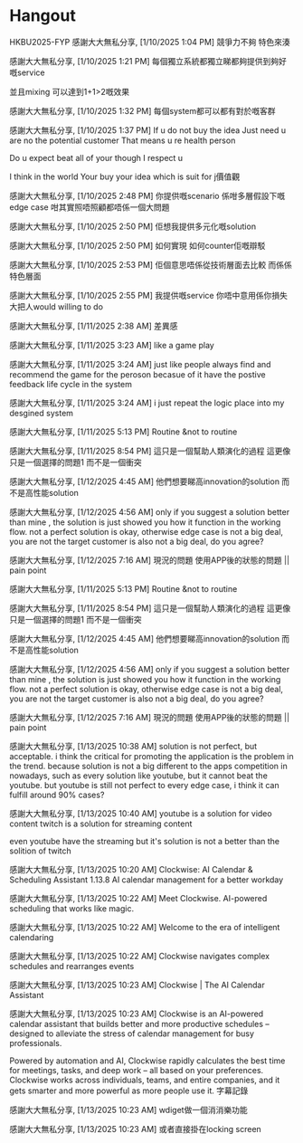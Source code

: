 # Hangout
 HKBU2025-FYP
感謝大大無私分享, [1/10/2025 1:04 PM]
競爭力不夠 特色來湊

感謝大大無私分享, [1/10/2025 1:21 PM]
每個獨立系統都獨立睇都夠提供到夠好嘅service

並且mixing 可以達到1+1>2嘅效果

感謝大大無私分享, [1/10/2025 1:32 PM]
每個system都可以都有對於嘅客群

感謝大大無私分享, [1/10/2025 1:37 PM]
If u do not buy the idea 
Just need u are no the potential customer
That means u re health person 

Do u expect beat all of your though 
I respect u 

I think in the world
Your buy your idea which is suit for j價值觀

感謝大大無私分享, [1/10/2025 2:48 PM]
你提供嘅scenario 係咁多層假設下嘅edge case
咁其實照唔照顧都唔係一個大問題

感謝大大無私分享, [1/10/2025 2:50 PM]
佢想我提供多元化嘅solution

感謝大大無私分享, [1/10/2025 2:50 PM]
如何實現
如何counter佢嘅辯駁

感謝大大無私分享, [1/10/2025 2:53 PM]
佢個意思唔係從技術層面去比較
而係係特色層面

感謝大大無私分享, [1/10/2025 2:55 PM]
我提供嘅service 
你唔中意用係你損失
大把人would willing to do

感謝大大無私分享, [1/11/2025 2:38 AM]
差異感

感謝大大無私分享, [1/11/2025 3:23 AM]
like a game play

感謝大大無私分享, [1/11/2025 3:24 AM]
just like people always find and recommend the game for the peroson
becasue of it have the postive feedback life cycle in the system

感謝大大無私分享, [1/11/2025 3:24 AM]
i just repeat the logic  place into my desgined system

感謝大大無私分享, [1/11/2025 5:13 PM]
Routine &not to routine

感謝大大無私分享, [1/11/2025 8:54 PM]
這只是一個幫助人類演化的過程
這更像只是一個選擇的問題1
而不是一個衝突

感謝大大無私分享, [1/12/2025 4:45 AM]
他們想要睇高innovation的solution 
而不是高性能solution

感謝大大無私分享, [1/12/2025 4:56 AM]
only if you suggest a solution better than mine
,  the solution is just showed you how it function in the working flow.
not a perfect solution is okay, otherwise edge case is not a big deal, you are not the target customer is also not a big deal, do you agree?

感謝大大無私分享, [1/12/2025 7:16 AM]
現況的問題
使用APP後的狀態的問題 || pain point


感謝大大無私分享, [1/11/2025 5:13 PM]
Routine &not to routine

感謝大大無私分享, [1/11/2025 8:54 PM]
這只是一個幫助人類演化的過程
這更像只是一個選擇的問題1
而不是一個衝突

感謝大大無私分享, [1/12/2025 4:45 AM]
他們想要睇高innovation的solution 
而不是高性能solution

感謝大大無私分享, [1/12/2025 4:56 AM]
only if you suggest a solution better than mine
,  the solution is just showed you how it function in the working flow.
not a perfect solution is okay, otherwise edge case is not a big deal, you are not the target customer is also not a big deal, do you agree?

感謝大大無私分享, [1/12/2025 7:16 AM]
現況的問題
使用APP後的狀態的問題 || pain point


感謝大大無私分享, [1/13/2025 10:38 AM]
solution is not perfect, but acceptable.
i think the critical for promoting the application is the problem in the trend. 
because solution is not a big different to the apps competition in nowadays, such as every solution like youtube, but it cannot beat the youtube. but youtube is still not perfect to every edge case, i think it can fulfill around 90% cases?

感謝大大無私分享, [1/13/2025 10:40 AM]
youtube is a solution for video content
twitch is a solution for streaming content

even youtube have the streaming but it's solution is not a better than the solition of twitch


感謝大大無私分享, [1/13/2025 10:20 AM]
Clockwise: AI Calendar & Scheduling Assistant
1.13.8
AI calendar management for a better workday

感謝大大無私分享, [1/13/2025 10:22 AM]
Meet Clockwise. AI-powered scheduling that works like magic.

感謝大大無私分享, [1/13/2025 10:22 AM]
Welcome to the
era of intelligent
calendaring

感謝大大無私分享, [1/13/2025 10:22 AM]
Clockwise navigates complex schedules and rearranges events

感謝大大無私分享, [1/13/2025 10:23 AM]
Clockwise | The AI Calendar Assistant

感謝大大無私分享, [1/13/2025 10:23 AM]
Clockwise is an AI-powered calendar assistant that builds better and more productive schedules – designed to alleviate the stress of calendar management for busy professionals. 

Powered by automation and AI, Clockwise rapidly calculates the best time for meetings, tasks, and deep work – all based on your preferences. Clockwise works across individuals, teams, and entire companies, and it gets smarter and more powerful as more people use it.
字幕記錄

感謝大大無私分享, [1/13/2025 10:23 AM]
wdiget做一個消消樂功能

感謝大大無私分享, [1/13/2025 10:23 AM]
或者直接掛在locking screen
